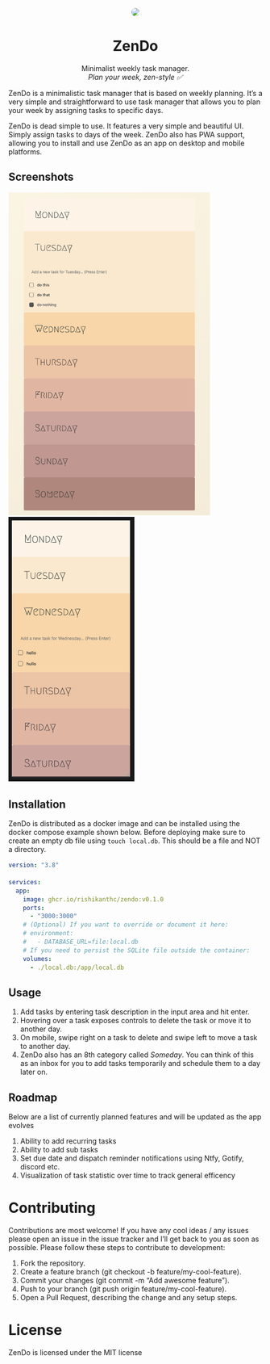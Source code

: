 <p align="center">
  <img src="https://raw.githubusercontent.com/rishikanthc/zendo/main/static/icon-96x96.png" width="96" style="border-radius: 50%; alt="Logo"/>
</p>
<h1 align="center">ZenDo</h1>
<p align="center">
  Minimalist weekly task manager.<br>
  <i>Plan your week, zen-style ✅</i>
</p>

ZenDo is a minimalistic task manager that is based on weekly planning. It’s a very simple and straightforward to use task manager that allows you to plan your week by assigning tasks to specific days.

ZenDo is dead simple to use. It features a very simple and beautiful UI. Simply assign tasks to days of the week. ZenDo also has PWA support, allowing you to install and use ZenDo as an app on desktop and mobile platforms.

## Screenshots

<img src="screenshots/zendo.png" alt="Zendo" width="400">
<img src="screenshots/zendo-mobile.png" alt="Zendo Mobile" width="250">

## Installation

ZenDo is distributed as a docker image and can be installed using the docker compose example shown below.
Before deploying make sure to create an empty db file using `touch local.db`. This should be a file and NOT a directory.

````yaml
version: "3.8"

services:
  app:
    image: ghcr.io/rishikanthc/zendo:v0.1.0
    ports:
      - "3000:3000"
    # (Optional) If you want to override or document it here:
    # environment:
    #   - DATABASE_URL=file:local.db
    # If you need to persist the SQLite file outside the container:
    volumes:
      - ./local.db:/app/local.db
````

## Usage

1. Add tasks by entering task description in the input area and hit enter.
1. Hovering over a task exposes controls to delete the task or move it to another day.
1. On mobile, swipe right on a task to delete and swipe left to move a task to another day.
1. ZenDo also has an 8th category called *Someday*. You can think of this as an inbox for you to add tasks temporarily and schedule them to a day later on.

## Roadmap

Below are a list of currently planned features and will be updated as the app evolves

1. Ability to add recurring tasks
1. Ability to add sub tasks
1. Set due date and dispatch reminder notifications using Ntfy, Gotify, discord etc.
1. Visualization of task statistic over time to track general efficency

# Contributing

Contributions are most welcome!
If you have any cool ideas /  any issues please open an
issue in the issue tracker and I’ll get back to you as soon as possible.
Please follow these steps to contribute to development:

1. Fork the repository.
1. Create a feature branch (git checkout -b feature/my-cool-feature).
1. Commit your changes (git commit -m “Add awesome feature”).
1. Push to your branch (git push origin feature/my-cool-feature).
1. Open a Pull Request, describing the change and any setup steps.

# License

ZenDo is licensed under the MIT license


